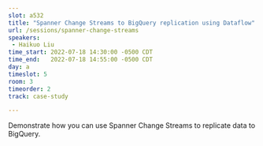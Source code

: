 ```yaml
---
slot: a532 
title: "Spanner Change Streams to BigQuery replication using Dataflow"
url: /sessions/spanner-change-streams
speakers:
 - Haikuo Liu
time_start: 2022-07-18 14:30:00 -0500 CDT
time_end:   2022-07-18 14:55:00 -0500 CDT
day: a
timeslot: 5
room: 3
timeorder: 2
track: case-study

---
```


Demonstrate how you can use Spanner Change Streams to replicate data to BigQuery.